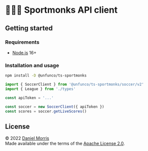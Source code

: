 # 🧘🏽‍♂️ Sportmonks API client

## Getting started

### Requirements

* [Node.js] 16+

### Installation and usage

```bash
npm install -D @unfunco/ts-sportmonks
```

```typescript
import { SoccerClient } from '@unfunco/ts-sportmonks/soccer/v2'
import { League } from './types'

const apiToken = '...'

const soccer = new SoccerClient({ apiToken })
const scores = soccer.getLiveScores()
```

## License

© 2022 [Daniel Morris]  
Made available under the terms of the [Apache License 2.0](LICENSE.md).

[Daniel Morris]: https://unfun.co
[Node.js]: https://nodejs.org
